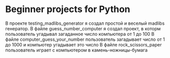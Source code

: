 # Beginner projects for Python
В проекте testing_madlibs_generator я создал простой и веселый madlibs генератор.
В файле guess_number_computer я создал проект, в которм пользователь угадывал загаданное число компьютера от 1 до 100
В файле computer_guess_your_number пользователь загадывает число от 1 до 1000 и компьютер угадывает это число
В файле rock_scissors_paper пользователь играет с компьютером в камень-ножницы-бумага
